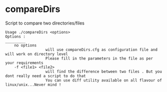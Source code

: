 # compareDirs
Script to compare  two directories/files

    Usage ./compareDirs <options>
    Options :
    _________
        no options 
                      will use compareDirs.cfg as configuration file and will work on directory level
                      Please fill in the parameters in the file as per your requirements
        -f <file1> <file2>
                      will find the difference between two files . But you dont really need a script to do that 
                      You can use diff utility available on all flavour of linux/unix...Never mind !
        
